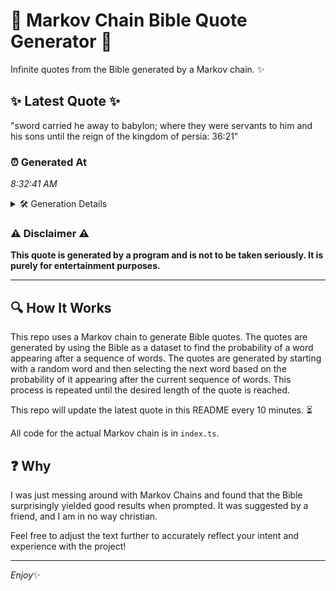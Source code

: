 # 📖 Markov Chain Bible Quote Generator 📖

Infinite quotes from the Bible generated by a Markov chain. ✨

## ✨ Latest Quote ✨
"sword carried he away to babylon; where they were servants to him and his sons until the reign of the kingdom of persia: 36:21"

### ⏰ Generated At
*8:32:41 AM*

<details>
    <summary>🛠️ Generation Details</summary>
    <p>
        <strong>🌱 Seed:</strong> sword<br>
        <strong>🔄 Iterations:</strong> 23<br>
        <strong>📜 Context History:</strong><br>[ sword ]: carried<br>[ sword, carried ]: he<br>[ sword, carried, he ]: away<br>[ sword, carried, he, away ]: to<br>[ sword, carried, he, away, to ]: babylon;<br>[ sword, carried, he, away, to, babylon; ]: where<br>[ carried, he, away, to, babylon;, where ]: they<br>[ he, away, to, babylon;, where, they ]: were<br>[ away, to, babylon;, where, they, were ]: servants<br>[ to, babylon;, where, they, were, servants ]: to<br>[ babylon;, where, they, were, servants, to ]: him<br>[ where, they, were, servants, to, him ]: and<br>[ they, were, servants, to, him, and ]: his<br>[ were, servants, to, him, and, his ]: sons<br>[ servants, to, him, and, his, sons ]: until<br>[ to, him, and, his, sons, until ]: the<br>[ him, and, his, sons, until, the ]: reign<br>[ and, his, sons, until, the, reign ]: of<br>[ his, sons, until, the, reign, of ]: the<br>[ sons, until, the, reign, of, the ]: kingdom<br>[ until, the, reign, of, the, kingdom ]: of<br>[ the, reign, of, the, kingdom, of ]: persia:<br>[ reign, of, the, kingdom, of, persia: ]: 36:21<br>
    </p>
</details>

### ⚠️ Disclaimer ⚠️
**This quote is generated by a program and is not to be taken seriously. It is purely for entertainment purposes.**

---

## 🔍 How It Works

This repo uses a Markov chain to generate Bible quotes. The quotes are generated by using the Bible as a dataset to find the probability of a word appearing after a sequence of words. The quotes are generated by starting with a random word and then selecting the next word based on the probability of it appearing after the current sequence of words. This process is repeated until the desired length of the quote is reached.

This repo will update the latest quote in this README every 10 minutes. ⏳

All code for the actual Markov chain is in `index.ts`.

## ❓ Why

I was just messing around with Markov Chains and found that the Bible surprisingly yielded good results when prompted. 
It was suggested by a friend, and I am in no way christian.

Feel free to adjust the text further to accurately reflect your intent and experience with the project!

---

*Enjoy*✨

